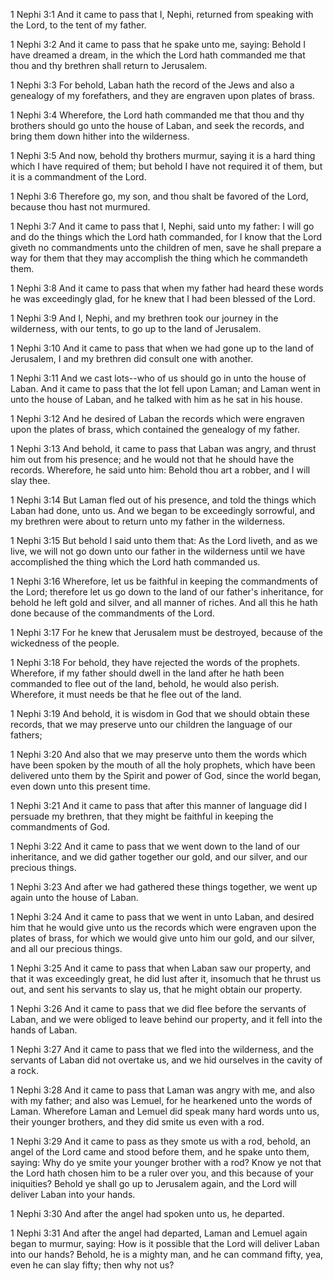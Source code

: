 1 Nephi 3:1 And it came to pass that I, Nephi, returned from speaking
with the Lord, to the tent of my father.

1 Nephi 3:2 And it came to pass that he spake unto me, saying: Behold I
have dreamed a dream, in the which the Lord hath commanded me that thou
and thy brethren shall return to Jerusalem.

1 Nephi 3:3 For behold, Laban hath the record of the Jews and also a
genealogy of my forefathers, and they are engraven upon plates of brass.

1 Nephi 3:4 Wherefore, the Lord hath commanded me that thou and thy
brothers should go unto the house of Laban, and seek the records, and
bring them down hither into the wilderness.

1 Nephi 3:5 And now, behold thy brothers murmur, saying it is a hard
thing which I have required of them; but behold I have not required it
of them, but it is a commandment of the Lord.

1 Nephi 3:6 Therefore go, my son, and thou shalt be favored of the Lord,
because thou hast not murmured.

1 Nephi 3:7 And it came to pass that I, Nephi, said unto my father: I
will go and do the things which the Lord hath commanded, for I know that
the Lord giveth no commandments unto the children of men, save he shall
prepare a way for them that they may accomplish the thing which he
commandeth them.

1 Nephi 3:8 And it came to pass that when my father had heard these
words he was exceedingly glad, for he knew that I had been blessed of
the Lord.

1 Nephi 3:9 And I, Nephi, and my brethren took our journey in the
wilderness, with our tents, to go up to the land of Jerusalem.

1 Nephi 3:10 And it came to pass that when we had gone up to the land of
Jerusalem, I and my brethren did consult one with another.

1 Nephi 3:11 And we cast lots--who of us should go in unto the house of
Laban. And it came to pass that the lot fell upon Laman; and Laman went
in unto the house of Laban, and he talked with him as he sat in his
house.

1 Nephi 3:12 And he desired of Laban the records which were engraven
upon the plates of brass, which contained the genealogy of my father.

1 Nephi 3:13 And behold, it came to pass that Laban was angry, and
thrust him out from his presence; and he would not that he should have
the records. Wherefore, he said unto him: Behold thou art a robber, and
I will slay thee.

1 Nephi 3:14 But Laman fled out of his presence, and told the things
which Laban had done, unto us. And we began to be exceedingly sorrowful,
and my brethren were about to return unto my father in the wilderness.

1 Nephi 3:15 But behold I said unto them that: As the Lord liveth, and
as we live, we will not go down unto our father in the wilderness until
we have accomplished the thing which the Lord hath commanded us.

1 Nephi 3:16 Wherefore, let us be faithful in keeping the commandments
of the Lord; therefore let us go down to the land of our father's
inheritance, for behold he left gold and silver, and all manner of
riches. And all this he hath done because of the commandments of the
Lord.

1 Nephi 3:17 For he knew that Jerusalem must be destroyed, because of
the wickedness of the people.

1 Nephi 3:18 For behold, they have rejected the words of the prophets.
Wherefore, if my father should dwell in the land after he hath been
commanded to flee out of the land, behold, he would also perish.
Wherefore, it must needs be that he flee out of the land.

1 Nephi 3:19 And behold, it is wisdom in God that we should obtain these
records, that we may preserve unto our children the language of our
fathers;

1 Nephi 3:20 And also that we may preserve unto them the words which
have been spoken by the mouth of all the holy prophets, which have been
delivered unto them by the Spirit and power of God, since the world
began, even down unto this present time.

1 Nephi 3:21 And it came to pass that after this manner of language did
I persuade my brethren, that they might be faithful in keeping the
commandments of God.

1 Nephi 3:22 And it came to pass that we went down to the land of our
inheritance, and we did gather together our gold, and our silver, and
our precious things.

1 Nephi 3:23 And after we had gathered these things together, we went up
again unto the house of Laban.

1 Nephi 3:24 And it came to pass that we went in unto Laban, and desired
him that he would give unto us the records which were engraven upon the
plates of brass, for which we would give unto him our gold, and our
silver, and all our precious things.

1 Nephi 3:25 And it came to pass that when Laban saw our property, and
that it was exceedingly great, he did lust after it, insomuch that he
thrust us out, and sent his servants to slay us, that he might obtain
our property.

1 Nephi 3:26 And it came to pass that we did flee before the servants of
Laban, and we were obliged to leave behind our property, and it fell
into the hands of Laban.

1 Nephi 3:27 And it came to pass that we fled into the wilderness, and
the servants of Laban did not overtake us, and we hid ourselves in the
cavity of a rock.

1 Nephi 3:28 And it came to pass that Laman was angry with me, and also
with my father; and also was Lemuel, for he hearkened unto the words of
Laman. Wherefore Laman and Lemuel did speak many hard words unto us,
their younger brothers, and they did smite us even with a rod.

1 Nephi 3:29 And it came to pass as they smote us with a rod, behold, an
angel of the Lord came and stood before them, and he spake unto them,
saying: Why do ye smite your younger brother with a rod? Know ye not
that the Lord hath chosen him to be a ruler over you, and this because
of your iniquities? Behold ye shall go up to Jerusalem again, and the
Lord will deliver Laban into your hands.

1 Nephi 3:30 And after the angel had spoken unto us, he departed.

1 Nephi 3:31 And after the angel had departed, Laman and Lemuel again
began to murmur, saying: How is it possible that the Lord will deliver
Laban into our hands? Behold, he is a mighty man, and he can command
fifty, yea, even he can slay fifty; then why not us?
